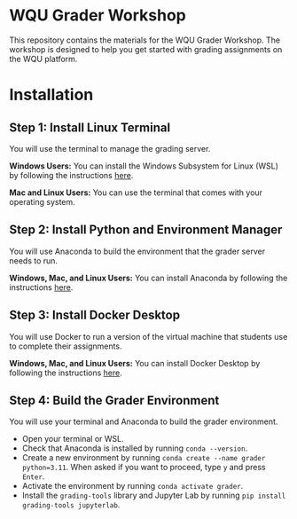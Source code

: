 # WQU Grader Workshop

This repository contains the materials for the WQU Grader Workshop. The workshop is designed to help you get started with grading assignments on the WQU platform.

# Installation

## Step 1: Install Linux Terminal

You will use the terminal to manage the grading server.

**Windows Users:** You can install the Windows Subsystem for Linux (WSL) by following the instructions [here](https://learn.microsoft.com/en-us/windows/wsl/install).

**Mac and Linux Users:** You can use the terminal that comes with your operating system.

## Step 2: Install Python and Environment Manager

You will use Anaconda to build the environment that the grader server needs to run.

**Windows, Mac, and Linux Users:** You can install Anaconda by following the instructions [here](https://docs.anaconda.com/free/anaconda/install/index.html).

## Step 3: Install Docker Desktop

You will use Docker to run a version of the virtual machine that students  use to complete their assignments.

**Windows, Mac, and Linux Users:** You can install Docker Desktop by following the instructions [here](https://www.docker.com/products/docker-desktop/).

## Step 4: Build the Grader Environment

You will use your terminal and Anaconda to build the grader environment.

- Open your terminal or WSL. 
- Check that Anaconda is installed by running `conda --version`.
- Create a new environment by running `conda create --name grader python=3.11`. When asked if you want to proceed, type `y` and press `Enter`.
- Activate the environment by running `conda activate grader`.
- Install the `grading-tools` library and Jupyter Lab by running `pip install grading-tools jupyterlab`.